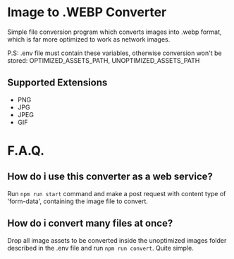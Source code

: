 # Image to .WEBP Converter
Simple file conversion program which converts images into .webp format, which is far more optimized to work as network images.

P.S: .env file must contain these variables, otherwise conversion won't be stored: OPTIMIZED_ASSETS_PATH, UNOPTIMIZED_ASSETS_PATH

## Supported Extensions

* PNG
* JPG
* JPEG
* GIF

# F.A.Q.

## How do i use this converter as a web service?
Run `npm run start` command and make a post request with content type of 'form-data', containing the image file to convert.

## How do i convert many files at once?
Drop all image assets to be converted inside the unoptimized images folder described in the .env file and run `npm run convert`. Quite simple.
